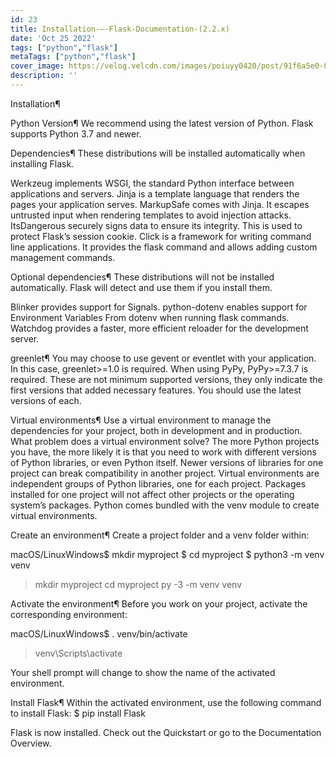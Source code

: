 ```yaml
---
id: 23
title: Installation-—-Flask-Documentation-(2.2.x)
date: 'Oct 25 2022'
tags: ["python","flask"]
metaTags: ["python","flask"]
cover_image: https://velog.velcdn.com/images/poiuyy0420/post/91f6a5e0-8aae-43f5-b2f0-d683d877ff69/flask.png
description: ''
---
```



            
  
Installation¶

Python Version¶
We recommend using the latest version of Python. Flask supports Python
3.7 and newer.


Dependencies¶
These distributions will be installed automatically when installing Flask.

Werkzeug implements WSGI, the standard Python interface between
applications and servers.
Jinja is a template language that renders the pages your application
serves.
MarkupSafe comes with Jinja. It escapes untrusted input when rendering
templates to avoid injection attacks.
ItsDangerous securely signs data to ensure its integrity. This is used
to protect Flask’s session cookie.
Click is a framework for writing command line applications. It provides
the flask command and allows adding custom management commands.


Optional dependencies¶
These distributions will not be installed automatically. Flask will detect and
use them if you install them.

Blinker provides support for Signals.
python-dotenv enables support for Environment Variables From dotenv when running flask
commands.
Watchdog provides a faster, more efficient reloader for the development
server.



greenlet¶
You may choose to use gevent or eventlet with your application. In this
case, greenlet>=1.0 is required. When using PyPy, PyPy>=7.3.7 is
required.
These are not minimum supported versions, they only indicate the first
versions that added necessary features. You should use the latest
versions of each.



Virtual environments¶
Use a virtual environment to manage the dependencies for your project, both in
development and in production.
What problem does a virtual environment solve? The more Python projects you
have, the more likely it is that you need to work with different versions of
Python libraries, or even Python itself. Newer versions of libraries for one
project can break compatibility in another project.
Virtual environments are independent groups of Python libraries, one for each
project. Packages installed for one project will not affect other projects or
the operating system’s packages.
Python comes bundled with the venv module to create virtual
environments.

Create an environment¶
Create a project folder and a venv folder within:

macOS/LinuxWindows$ mkdir myproject
$ cd myproject
$ python3 -m venv venv


> mkdir myproject
> cd myproject
> py -3 -m venv venv





Activate the environment¶
Before you work on your project, activate the corresponding environment:

macOS/LinuxWindows$ . venv/bin/activate


> venv\Scripts\activate



Your shell prompt will change to show the name of the activated
environment.



Install Flask¶
Within the activated environment, use the following command to install
Flask:
$ pip install Flask


Flask is now installed. Check out the Quickstart or go to the
Documentation Overview.




            
          
